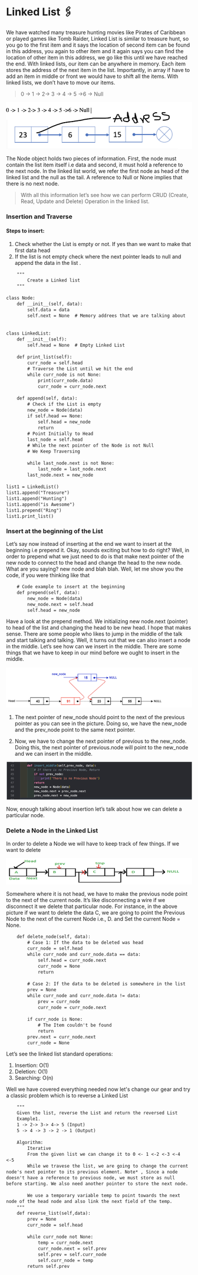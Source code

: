 # Linked List 🖇

We have watched many treasure hunting movies like Pirates of Caribbean or played games like Tomb Raider, Linked List is similar to treasure hunt, so you go to the first item and it says the location of second item can be found in this address, you again to other item and it again says you can find the location of other item in this address, we go like this until we have reached the end. With linked lists, our item can be anywhere in memory. Each item stores the address of the next item in the list. Importantly, in array if have to add an item in middle or front we would have to shift all the items. With linked lists, we don’t have to move our items.

> 0 -> 1 -> 2-> 3 -> 4 -> 5 ->6 -> Null

![GitHub Logo](./linked_list.png)

The Node object holds two pieces of information. First, the node must contain the list item itself i.e data and second, it must hold a reference to the next node. In the linked list world, we refer the first node as head of the linked list and the null as the tail. A reference to Null or None implies that there is no next node.

> With all this information let’s see how we can perform CRUD (Create, Read, Update and Delete) Operation in the linked list.

### Insertion and Traverse

#### Steps to insert:

1. Check whether the List is empty or not. If yes than we want to make that first data head
2. If the list is not empty check where the next pointer leads to null and append the data in the list .

```
    """
        Create a Linked list
    """

class Node:
    def __init__(self, data):
        self.data = data
        self.next = None  # Memory addrees that we are talking about


class LinkedList:
    def __init__(self):
        self.head = None  # Empty Linked List

    def print_list(self):
        curr_node = self.head
        # Traverse the List until we hit the end
        while curr_node is not None:
            print(curr_node.data)
            curr_node = curr_node.next

    def append(self, data):
        # Check if the List is empty
        new_node = Node(data)
        if self.head == None:
            self.head = new_node
            return
        # Point Initially to Head
        last_node = self.head
        # While the next pointer of the Node is not Null
        # We Keep Traversing

        while last_node.next is not None:
            last_node = last_node.next
        last_node.next = new_node

list1 = LinkedList()
list1.append("Treasure")
list1.append("Hunting")
list1.append("is Awesome")
list1.prepend("Ring")
list1.print_list()
```

### Insert at the beginning of the List

Let’s say now instead of inserting at the end we want to insert at the beginning i.e prepend it. Okay, sounds exciting but how to do right? Well, in order to prepend what we just need to do is that make next pointer of the new node to connect to the head and change the head to the new node. What are you saying? new node and blah blah. Well, let me show you the code, if you were thinking like that

```
    # Code example to insert at the beginning
    def prepend(self, data):
        new_node = Node(data)
        new_node.next = self.head
        self.head = new_node

```

Have a look at the prepend method. We initializing new node.next (pointer) to head of the list and changing the head to be new head. I hope that makes sense. There are some people who likes to jump in the middle of the talk and start talking and talking. Well, it turns out that we can also insert a node in the middle. Let’s see how can we insert in the middle. There are some things that we have to keep in our mind before we ought to insert in the middle.

![Insertion Pic](./insert_first.png)

1. The next pointer of new_node should point to the next of the previous pointer as you can see in the picture. Doing so, we have the new_node and the prev_node point to the same next pointer.

2. Now, we have to change the next pointer of previous to the new_node. Doing this, the next pointer of previous.node will point to the new_node and we can insert in the middle.

![Insertion](./insert_middle.png)

Now, enough talking about insertion let’s talk about how we can delete a particular node.

### Delete a Node in the Linked List

In order to delete a Node we will have to keep track of few things. If we want to delete

![GitHub Logo](./delete_node.png)

Somewhere where it is not head, we have to make the previous node point to the next of the current node. It’s like disconnecting a wire if we disconnect it we delete that particular node. For instance, in the above picture if we want to delete the data C, we are going to point the Previous Node to the next of the current Node i.e., D. and Set the current Node = None.

```
    def delete_node(self, data):
        # Case 1: If the data to be deleted was head
        curr_node = self.head
        while curr_node and curr_node.data == data:
            self.head = curr_node.next
            curr_node = None
            return

        # Case 2: If the data to be deleted is somewhere in the list
        prev = None
        while curr_node and curr_node.data != data:
            prev = curr_node
            curr_node = curr_node.next

        if curr_node is None:
            # The Item couldn't be found
            return
        prev.next = curr_node.next
        curr_node = None

```

Let’s see the linked list standard operations:

1. Insertion: O(1)
2. Deletion: O(1)
3. Searching: O(n)

Well we have covered everything needed now let's change our gear and try a classic problem which is to reverse a Linked List

```
    """
    Given the list, reverse the List and return the reversed List
    Example1.
    1 -> 2-> 3-> 4-> 5 (Input)
    5 -> 4 -> 3 -> 2 -> 1 (Output)

    Algorithm:
        Iterative
        From the given list we can change it to 0 <- 1 <-2 <-3 <-4  <-5
        While we travese the list, we are going to change the current node's next pointer to its previous element. Note* , Since a node doesn't have a reference to previous node, we must store as null before starting. We also need another pointer to store the next node.

        We use a temporary variable temp to point towards the next node of the head node and also link the next field of the temp.
    """
    def reverse_list(self,data):
        prev = None
        curr_node = self.head

        while curr_node not None:
            temp = curr_node.next
            curr_node.next = self.prev
            self.prev = self.curr_node
            self.curr_node = temp
        return self.prev

```
